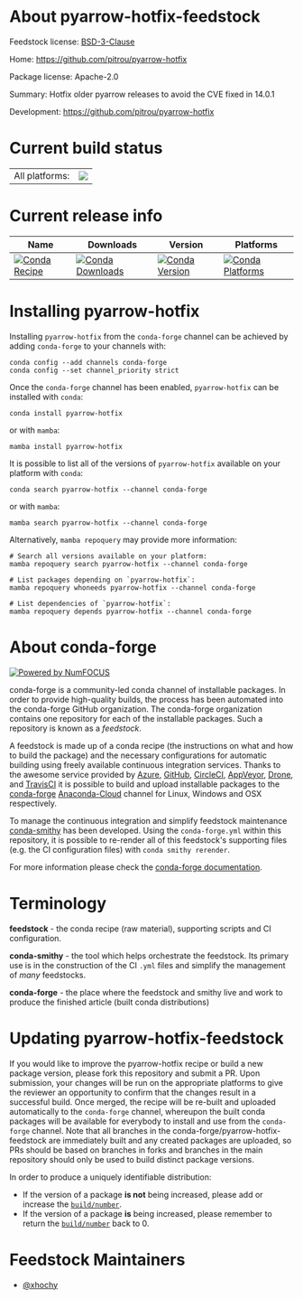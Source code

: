 About pyarrow-hotfix-feedstock
==============================

Feedstock license: [BSD-3-Clause](https://github.com/conda-forge/pyarrow-hotfix-feedstock/blob/main/LICENSE.txt)

Home: https://github.com/pitrou/pyarrow-hotfix

Package license: Apache-2.0

Summary: Hotfix older pyarrow releases to avoid the CVE fixed in 14.0.1

Development: https://github.com/pitrou/pyarrow-hotfix

Current build status
====================


<table><tr><td>All platforms:</td>
    <td>
      <a href="https://dev.azure.com/conda-forge/feedstock-builds/_build/latest?definitionId=20729&branchName=main">
        <img src="https://dev.azure.com/conda-forge/feedstock-builds/_apis/build/status/pyarrow-hotfix-feedstock?branchName=main">
      </a>
    </td>
  </tr>
</table>

Current release info
====================

| Name | Downloads | Version | Platforms |
| --- | --- | --- | --- |
| [![Conda Recipe](https://img.shields.io/badge/recipe-pyarrow--hotfix-green.svg)](https://anaconda.org/conda-forge/pyarrow-hotfix) | [![Conda Downloads](https://img.shields.io/conda/dn/conda-forge/pyarrow-hotfix.svg)](https://anaconda.org/conda-forge/pyarrow-hotfix) | [![Conda Version](https://img.shields.io/conda/vn/conda-forge/pyarrow-hotfix.svg)](https://anaconda.org/conda-forge/pyarrow-hotfix) | [![Conda Platforms](https://img.shields.io/conda/pn/conda-forge/pyarrow-hotfix.svg)](https://anaconda.org/conda-forge/pyarrow-hotfix) |

Installing pyarrow-hotfix
=========================

Installing `pyarrow-hotfix` from the `conda-forge` channel can be achieved by adding `conda-forge` to your channels with:

```
conda config --add channels conda-forge
conda config --set channel_priority strict
```

Once the `conda-forge` channel has been enabled, `pyarrow-hotfix` can be installed with `conda`:

```
conda install pyarrow-hotfix
```

or with `mamba`:

```
mamba install pyarrow-hotfix
```

It is possible to list all of the versions of `pyarrow-hotfix` available on your platform with `conda`:

```
conda search pyarrow-hotfix --channel conda-forge
```

or with `mamba`:

```
mamba search pyarrow-hotfix --channel conda-forge
```

Alternatively, `mamba repoquery` may provide more information:

```
# Search all versions available on your platform:
mamba repoquery search pyarrow-hotfix --channel conda-forge

# List packages depending on `pyarrow-hotfix`:
mamba repoquery whoneeds pyarrow-hotfix --channel conda-forge

# List dependencies of `pyarrow-hotfix`:
mamba repoquery depends pyarrow-hotfix --channel conda-forge
```


About conda-forge
=================

[![Powered by
NumFOCUS](https://img.shields.io/badge/powered%20by-NumFOCUS-orange.svg?style=flat&colorA=E1523D&colorB=007D8A)](https://numfocus.org)

conda-forge is a community-led conda channel of installable packages.
In order to provide high-quality builds, the process has been automated into the
conda-forge GitHub organization. The conda-forge organization contains one repository
for each of the installable packages. Such a repository is known as a *feedstock*.

A feedstock is made up of a conda recipe (the instructions on what and how to build
the package) and the necessary configurations for automatic building using freely
available continuous integration services. Thanks to the awesome service provided by
[Azure](https://azure.microsoft.com/en-us/services/devops/), [GitHub](https://github.com/),
[CircleCI](https://circleci.com/), [AppVeyor](https://www.appveyor.com/),
[Drone](https://cloud.drone.io/welcome), and [TravisCI](https://travis-ci.com/)
it is possible to build and upload installable packages to the
[conda-forge](https://anaconda.org/conda-forge) [Anaconda-Cloud](https://anaconda.org/)
channel for Linux, Windows and OSX respectively.

To manage the continuous integration and simplify feedstock maintenance
[conda-smithy](https://github.com/conda-forge/conda-smithy) has been developed.
Using the ``conda-forge.yml`` within this repository, it is possible to re-render all of
this feedstock's supporting files (e.g. the CI configuration files) with ``conda smithy rerender``.

For more information please check the [conda-forge documentation](https://conda-forge.org/docs/).

Terminology
===========

**feedstock** - the conda recipe (raw material), supporting scripts and CI configuration.

**conda-smithy** - the tool which helps orchestrate the feedstock.
                   Its primary use is in the construction of the CI ``.yml`` files
                   and simplify the management of *many* feedstocks.

**conda-forge** - the place where the feedstock and smithy live and work to
                  produce the finished article (built conda distributions)


Updating pyarrow-hotfix-feedstock
=================================

If you would like to improve the pyarrow-hotfix recipe or build a new
package version, please fork this repository and submit a PR. Upon submission,
your changes will be run on the appropriate platforms to give the reviewer an
opportunity to confirm that the changes result in a successful build. Once
merged, the recipe will be re-built and uploaded automatically to the
`conda-forge` channel, whereupon the built conda packages will be available for
everybody to install and use from the `conda-forge` channel.
Note that all branches in the conda-forge/pyarrow-hotfix-feedstock are
immediately built and any created packages are uploaded, so PRs should be based
on branches in forks and branches in the main repository should only be used to
build distinct package versions.

In order to produce a uniquely identifiable distribution:
 * If the version of a package **is not** being increased, please add or increase
   the [``build/number``](https://docs.conda.io/projects/conda-build/en/latest/resources/define-metadata.html#build-number-and-string).
 * If the version of a package **is** being increased, please remember to return
   the [``build/number``](https://docs.conda.io/projects/conda-build/en/latest/resources/define-metadata.html#build-number-and-string)
   back to 0.

Feedstock Maintainers
=====================

* [@xhochy](https://github.com/xhochy/)

